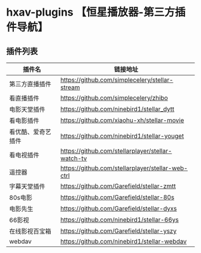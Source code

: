 # hxav-plugins 【恒星播放器-第三方插件导航】

## 插件列表
插件名|链接地址
--|--
第三方直播插件 | https://github.com/simplecelery/stellar-stream
看直播插件   | https://github.com/simplecelery/zhibo
电影天堂插件 | https://github.com/ninebird1/stellar_dytt
看电影插件 | https://github.com/xiaohu-xh/stellar-movie
看优酷、爱奇艺插件 |   https://github.com/ninebird1/stellar-youget
看电视插件 | https://github.com/stellarplayer/stellar-watch-tv
遥控器 | https://github.com/stellarplayer/stellar-web-ctrl
字幕天堂插件 | https://github.com/Garefield/stellar-zmtt
80s电影 | https://github.com/Garefield/stellar-80s
电影先生 |  https://github.com/Garefield/stellar-dyxs
66影视 | https://github.com/ninebird1/stellar-66ys
在线影视百宝箱 | https://github.com/Garefield/stellar-yszy
webdav | https://github.com/ninebird1/stellar-webdav

